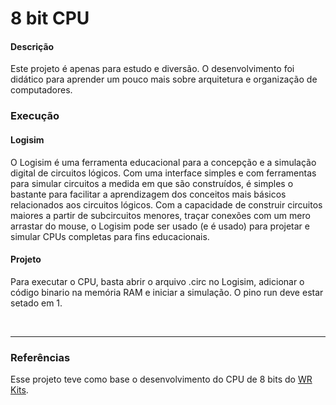# 8 bit CPU

<h4>Descrição</h4>
<p>Este projeto é apenas para estudo e diversão. O desenvolvimento foi didático para aprender um pouco mais sobre arquitetura e organização de computadores.</p>


<h3>Execução</h3>

<h4>Logisim</h4>
<p>O Logisim é uma ferramenta educacional para a concepção e a simulação digital de circuitos lógicos. Com uma interface simples e com ferramentas para simular circuitos a medida em que são construídos, é simples o bastante para facilitar a aprendizagem dos conceitos mais básicos relacionados aos circuitos lógicos. Com a capacidade de construir circuitos maiores a partir de subcircuitos menores, traçar conexões com um mero arrastar do mouse, o Logisim pode ser usado (e é usado) para projetar e simular CPUs completas para fins educacionais.</p>

<h4>Projeto</h4>
<p>Para executar o CPU, basta abrir o arquivo .circ no Logisim, adicionar o código binario na memória RAM e iniciar a simulação. O pino run deve estar setado em 1.</p>

<img src="">
<img src="">
<hr>
<h3>Referências</h3>
<p>Esse projeto teve como base o desenvolvimento do CPU de 8 bits do <a href="https://www.youtube.com/watch?v=2llmPWBYvQo&list=PLZ8dBTV2_5HTB43Mhfz-TyIATkECrp8XY">WR Kits</a>.</p>